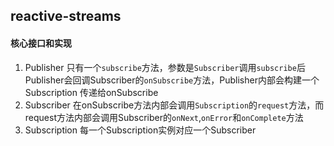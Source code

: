 ## reactive-streams

#### 核心接口和实现

1. Publisher
只有一个`subscribe`方法，参数是`Subscriber`调用`subscribe`后Publisher会回调Subscriber的`onSubscribe`方法，Publisher内部会构建一个Subscription
传递给onSubscribe
2. Subscriber
在onSubscribe方法内部会调用`Subscription`的`request`方法，而request方法内部会调用Subscriber的`onNext`,`onError`和`onComplete`方法
3. Subscription
每一个Subscription实例对应一个Subscriber
